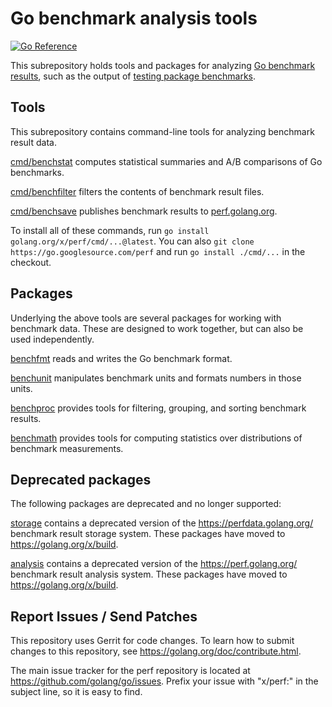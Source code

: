 # Go benchmark analysis tools

[![Go Reference](https://pkg.go.dev/badge/golang.org/x/perf.svg)](https://pkg.go.dev/golang.org/x/perf)

This subrepository holds tools and packages for analyzing [Go
benchmark results](https://golang.org/design/14313-benchmark-format),
such as the output of [testing package
benchmarks](https://pkg.go.dev/testing).

## Tools

This subrepository contains command-line tools for analyzing benchmark
result data.

[cmd/benchstat](cmd/benchstat) computes statistical summaries and A/B
comparisons of Go benchmarks.

[cmd/benchfilter](cmd/benchfilter) filters the contents of benchmark
result files.

[cmd/benchsave](cmd/benchsave) publishes benchmark results to
[perf.golang.org](https://perf.golang.org).

To install all of these commands, run
`go install golang.org/x/perf/cmd/...@latest`.
You can also
`git clone https://go.googlesource.com/perf` and run
`go install ./cmd/...` in the checkout.

## Packages

Underlying the above tools are several packages for working with
benchmark data. These are designed to work together, but can also be
used independently.

[benchfmt](benchfmt) reads and writes the Go benchmark format.

[benchunit](benchunit) manipulates benchmark units and formats numbers
in those units.

[benchproc](benchproc) provides tools for filtering, grouping, and
sorting benchmark results.

[benchmath](benchmath) provides tools for computing statistics over
distributions of benchmark measurements.

## Deprecated packages

The following packages are deprecated and no longer supported:

[storage](storage) contains a deprecated version of the
https://perfdata.golang.org/ benchmark result storage system. These
packages have moved to https://golang.org/x/build.

[analysis](analysis) contains a deprecated version of the
https://perf.golang.org/ benchmark result analysis system. These
packages have moved to https://golang.org/x/build.

## Report Issues / Send Patches

This repository uses Gerrit for code changes. To learn how to submit changes to
this repository, see https://golang.org/doc/contribute.html.

The main issue tracker for the perf repository is located at
https://github.com/golang/go/issues. Prefix your issue with "x/perf:" in the
subject line, so it is easy to find.
